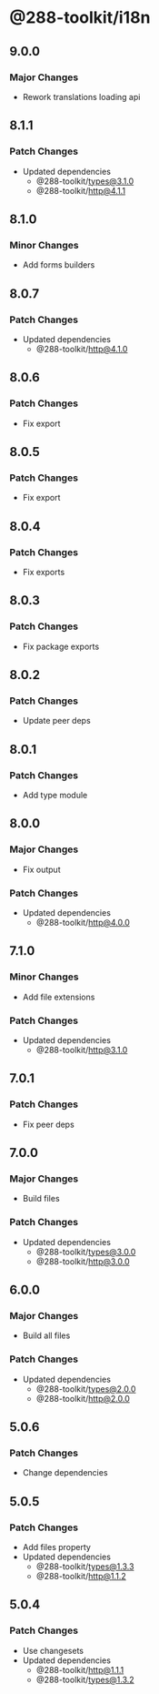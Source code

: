 # @288-toolkit/i18n

## 9.0.0

### Major Changes

- Rework translations loading api

## 8.1.1

### Patch Changes

- Updated dependencies
  - @288-toolkit/types@3.1.0
  - @288-toolkit/http@4.1.1

## 8.1.0

### Minor Changes

- Add forms builders

## 8.0.7

### Patch Changes

- Updated dependencies
  - @288-toolkit/http@4.1.0

## 8.0.6

### Patch Changes

- Fix export

## 8.0.5

### Patch Changes

- Fix export

## 8.0.4

### Patch Changes

- Fix exports

## 8.0.3

### Patch Changes

- Fix package exports

## 8.0.2

### Patch Changes

- Update peer deps

## 8.0.1

### Patch Changes

- Add type module

## 8.0.0

### Major Changes

- Fix output

### Patch Changes

- Updated dependencies
  - @288-toolkit/http@4.0.0

## 7.1.0

### Minor Changes

- Add file extensions

### Patch Changes

- Updated dependencies
  - @288-toolkit/http@3.1.0

## 7.0.1

### Patch Changes

- Fix peer deps

## 7.0.0

### Major Changes

- Build files

### Patch Changes

- Updated dependencies
  - @288-toolkit/types@3.0.0
  - @288-toolkit/http@3.0.0

## 6.0.0

### Major Changes

- Build all files

### Patch Changes

- Updated dependencies
  - @288-toolkit/types@2.0.0
  - @288-toolkit/http@2.0.0

## 5.0.6

### Patch Changes

- Change dependencies

## 5.0.5

### Patch Changes

- Add files property
- Updated dependencies
  - @288-toolkit/types@1.3.3
  - @288-toolkit/http@1.1.2

## 5.0.4

### Patch Changes

- Use changesets
- Updated dependencies
  - @288-toolkit/http@1.1.1
  - @288-toolkit/types@1.3.2
